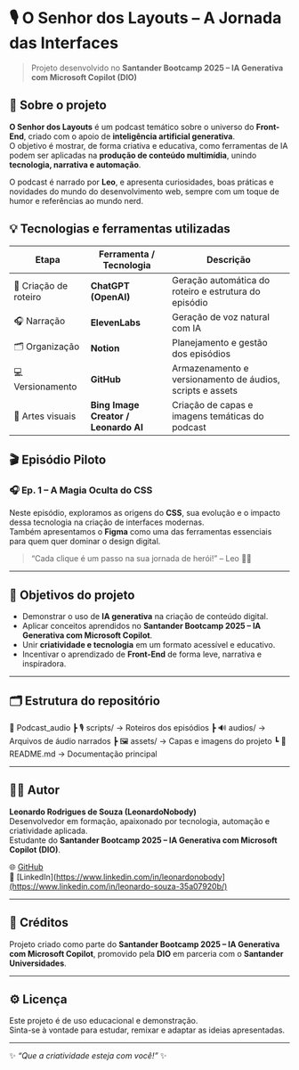 # 🎙️ O Senhor dos Layouts – A Jornada das Interfaces  

> Projeto desenvolvido no **Santander Bootcamp 2025 – IA Generativa com Microsoft Copilot (DIO)**  

## 🧩 Sobre o projeto  

**O Senhor dos Layouts** é um podcast temático sobre o universo do **Front-End**, criado com o apoio de **inteligência artificial generativa**.  
O objetivo é mostrar, de forma criativa e educativa, como ferramentas de IA podem ser aplicadas na **produção de conteúdo multimídia**, unindo **tecnologia, narrativa e automação**.  

O podcast é narrado por **Leo**, e apresenta curiosidades, boas práticas e novidades do mundo do desenvolvimento web, sempre com um toque de humor e referências ao mundo nerd.  


## 💡 Tecnologias e ferramentas utilizadas  

| Etapa | Ferramenta / Tecnologia | Descrição |
|-------|--------------------------|------------|
| 🧠 Criação de roteiro | **ChatGPT (OpenAI)** | Geração automática do roteiro e estrutura do episódio |
| 🎧 Narração | **ElevenLabs** | Geração de voz natural com IA |
| 🗂️ Organização | **Notion** | Planejamento e gestão dos episódios |
| 💻 Versionamento | **GitHub** | Armazenamento e versionamento de áudios, scripts e assets |
| 🎨 Artes visuais | **Bing Image Creator / Leonardo AI** | Criação de capas e imagens temáticas do podcast |


## 🎬 Episódio Piloto  

### 🎧 **Ep. 1 – A Magia Oculta do CSS**

Neste episódio, exploramos as origens do **CSS**, sua evolução e o impacto dessa tecnologia na criação de interfaces modernas.  
Também apresentamos o **Figma** como uma das ferramentas essenciais para quem quer dominar o design digital.

> “Cada clique é um passo na sua jornada de herói!” – Leo 🧙‍♂️  

---

## 🚀 Objetivos do projeto  

- Demonstrar o uso de **IA generativa** na criação de conteúdo digital.  
- Aplicar conceitos aprendidos no **Santander Bootcamp 2025 – IA Generativa com Microsoft Copilot**.  
- Unir **criatividade e tecnologia** em um formato acessível e educativo.  
- Incentivar o aprendizado de **Front-End** de forma leve, narrativa e inspiradora.  

---

## 🗂️ Estrutura do repositório  

📂 Podcast_audio
┣ 🎙️ scripts/ → Roteiros dos episódios
┣ 🔊 audios/ → Arquivos de áudio narrados
┣ 🖼️ assets/ → Capas e imagens do projeto
┗ 📜 README.md → Documentação principal



---

## 👨‍💻 Autor  

**Leonardo Rodrigues de Souza (LeonardoNobody)**  
Desenvolvedor em formação, apaixonado por tecnologia, automação e criatividade aplicada.  
Estudante do **Santander Bootcamp 2025 – IA Generativa com Microsoft Copilot (DIO)**.  

🌐 [GitHub](https://github.com/LeonardoNobody)  
💼 [LinkedIn](https://www.linkedin.com/in/leonardonobody](https://www.linkedin.com/in/leonardo-souza-35a07920b/)  

---

## 🧠 Créditos  

Projeto criado como parte do **Santander Bootcamp 2025 – IA Generativa com Microsoft Copilot**, promovido pela **DIO** em parceria com o **Santander Universidades**.  

---

## ⚙️ Licença  

Este projeto é de uso educacional e demonstração.  
Sinta-se à vontade para estudar, remixar e adaptar as ideias apresentadas.  

---

✨ *“Que a criatividade esteja com você!”* ✨

